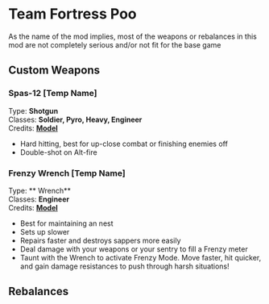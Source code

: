 # Team Fortress Poo

As the name of the mod implies, most of the weapons or rebalances in this mod are not completely serious and/or not fit for the base game

## Custom Weapons

### Spas-12 [Temp Name]
Type: **Shotgun**  
Classes: **Soldier, Pyro, Heavy, Engineer**  
Credits: **[Model](https://steamcommunity.com/sharedfiles/filedetails/?id=3168872482)** 
- Hard hitting, best for up-close combat or finishing enemies off
- Double-shot on Alt-fire  

### Frenzy Wrench [Temp Name]
Type: ** Wrench**  
Classes: **Engineer**  
Credits: **[Model](https://steamcommunity.com/sharedfiles/filedetails/?id=3168872482](https://steamcommunity.com/sharedfiles/filedetails/?id=697431996))** 
- Best for maintaining an nest
- Sets up slower
- Repairs faster and destroys sappers more easily
- Deal damage with your weapons or your sentry to fill a Frenzy meter
- Taunt with the Wrench to activate Frenzy Mode. Move faster, hit quicker, and gain damage resistances to push through harsh situations!

## Rebalances
